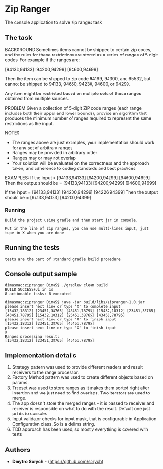 # Zip Ranger

The console application to solve zip ranges task

## The task

BACKGROUND
Sometimes items cannot be shipped to certain zip codes, and the rules for these restrictions are stored as a series of ranges of 5 digit codes. For example if the ranges are:

[94133,94133] [94200,94299] [94600,94699]

Then the item can be shipped to zip code 94199, 94300, and 65532, but cannot be shipped to 94133, 94650, 94230, 94600, or 94299.

Any item might be restricted based on multiple sets of these ranges obtained from multiple sources.

PROBLEM
Given a collection of 5-digit ZIP code ranges (each range includes both their upper and lower bounds), provide an algorithm that produces the minimum number of ranges required to represent the same restrictions as the input.

NOTES
- The ranges above are just examples, your implementation should work for any set of arbitrary ranges
- Ranges may be provided in arbitrary order
- Ranges may or may not overlap
- Your solution will be evaluated on the correctness and the approach taken, and adherence to coding standards and best practices

EXAMPLES:
If the input = [94133,94133] [94200,94299] [94600,94699]
Then the output should be = [94133,94133] [94200,94299] [94600,94699]

If the input = [94133,94133] [94200,94299] [94226,94399] 
Then the output should be = [94133,94133] [94200,94399]



### Running

```
Build the project using gradle and then start jar in console.

Put in the line of zip ranges, you can use multi-lines input, just tupe in X when you are done
```

## Running the tests

```
tests are the part of standard gradle build procedure
```

## Console output sample

```
dimasmac:zipranger DimaS$ ./gradlew clean build
BUILD SUCCESSFUL in 1s
8 actionable tasks: 8 executed

dimasmac:zipranger DimaS$ java -jar build/libs/zipranger-1.0.jar 
please insert next line or type 'X' to complete input
[15432,18312] [23451,38765] [43451,78795] [15432,18312] [23451,38765] [43451,78795] [15432,18312] [23451,38765] [43451,78795]
please insert next line or type 'X' to finish input
[15432,18312] [23451,38765] [43451,78795]
please insert next line or type 'X' to finish input
X
Ranges processing result:
[15432,18312] [23451,38765] [43451,78795]

```

## Implementation details

1. Strategy pattern was used to provide different readers and result receivers to the range processor.
2. Factory Method pattern was used to create different objects based on params.
2. Treeset was used to store ranges as it makes them sorted right after insertion and we just need to find overlaps. Two iterators are used to merge.
3. The app doesn't store the merged ranges - it is passed to receiver and receiver is responsible on what to do with the result. Default one just prints to console.
4. Input validator checks for input mask, that is configurable in Application Configuration class. So is a delims string.
5. TDD approach has been used, so mostly everything is covered with tests



## Authors

* **Dmytro Sorych** - (https://github.com/sorych)



